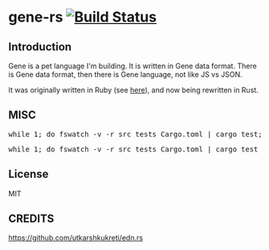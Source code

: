 # gene-rs [![Build Status](https://travis-ci.com/gcao/gene.rs.svg?branch=master)](https://travis-ci.com/gcao/gene.rs)

## Introduction

Gene is a pet language I'm building. It is written in Gene data format. There is Gene data format, then there is Gene language, not like JS vs JSON.

It was originally written in Ruby (see [here](https://github.com/gcao/gene)), and now being rewritten in Rust.

## MISC

<pre>while 1; do fswatch -v -r src tests Cargo.toml | cargo test; sleep 0.2; done</pre>

<pre>while 1; do fswatch -v -r src tests Cargo.toml | cargo test --features wip_tests test_wip; sleep 0.2; done</pre>

## License

MIT

## CREDITS

https://github.com/utkarshkukreti/edn.rs
